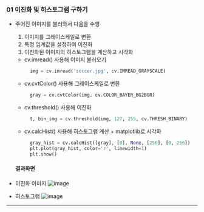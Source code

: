 ### 01 이진화 및 히스토그램 구하기

- 주어진 이미지를 불러와서 다음을 수행
  1. 이미지를 그레이스케일로 변환
  2. 특정 임계값을 설정하여 이진화
  3. 이진화된 이미지의 히스토그램을 계산하고 시각화
 
  - cv.imread() 사용해 이미지 불러오기
    ```python
      img = cv.imread('soccer.jpg', cv.IMREAD_GRAYSCALE)
    ```
  - cv.cvtColor() 사용해 그레이스케일로 변환
    ```python
      gray = cv.cvtColor(img, cv.COLOR_BAYER_BG2BGR)
    ```
  - cv.threshold() 사용해 이진화
    ```python
      t, bin_img = cv.threshold(img, 127, 255, cv.THRESH_BINARY)
    ```
  - cv.calcHist() 사용해 히스토그램 계산 + matplotlib로 시각화
    ```python
      gray_hist = cv.calcHist([gray], [0], None, [256], [0, 256])
      plt.plot(gray_hist, color='r', linewidth=1)
      plt.show()
    ```

  #### 결과화면
- 이진화 이미지
![image](https://github.com/user-attachments/assets/cf72fee6-3749-46d0-8a36-53ec58706bb5)

- 히스토그램
  ![image](https://github.com/user-attachments/assets/7a8b23b6-4961-494f-a498-028d29c43c6f)

  



---

